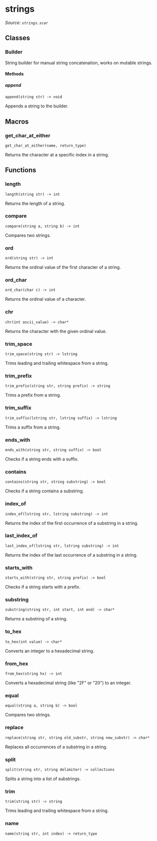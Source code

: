 # strings

*Source: `strings.scar`*

## Classes

### Builder

String builder for manual string concatenation, works on mutable strings.

#### Methods

##### append

`append(string str) -> void`

Appends a string to the builder.


## Macros

### get_char_at_either

`get_char_at_either(name, return_type)`

Returns the character at a specific index in a string.


## Functions

### length

`length(string str) -> int`

Returns the length of a string.

### compare

`compare(string a, string b) -> int`

Compares two strings.

### ord

`ord(string str) -> int`

Returns the ordinal value of the first character of a string.

### ord_char

`ord_char(char c) -> int`

Returns the ordinal value of a character.

### chr

`chr(int ascii_value) -> char*`

Returns the character with the given ordinal value.

### trim_space

`trim_space(string str) -> lstring`

Trims leading and trailing whitespace from a string.

### trim_prefix

`trim_prefix(string str, string prefix) -> string`

Trims a prefix from a string.

### trim_suffix

`trim_suffix(lstring str, lstring suffix) -> lstring`

Trims a suffix from a string.

### ends_with

`ends_with(string str, string suffix) -> bool`

Checks if a string ends with a suffix.

### contains

`contains(string str, string substring) -> bool`

Checks if a string contains a substring.

### index_of

`index_of(lstring str, lstring substring) -> int`

Returns the index of the first occurrence of a substring in a string.

### last_index_of

`last_index_of(lstring str, lstring substring) -> int`

Returns the index of the last occurrence of a substring in a string.

### starts_with

`starts_with(string str, string prefix) -> bool`

Checks if a string starts with a prefix.

### substring

`substring(string str, int start, int end) -> char*`

Returns a substring of a string.

### to_hex

`to_hex(int value) -> char*`

Converts an integer to a hexadecimal string.

### from_hex

`from_hex(string hx) -> int`

Converts a hexadecimal string (like "2F" or "20") to an integer.

### equal

`equal(string a, string b) -> bool`

Compares two strings.

### replace

`replace(string str, string old_substr, string new_substr) -> char*`

Replaces all occurrences of a substring in a string.

### split

`split(string str, string delimiter) -> collections`

Splits a string into a list of substrings.

### trim

`trim(string str) -> string`

Trims leading and trailing whitespace from a string.

### name

`name(string str, int index) -> return_type`

